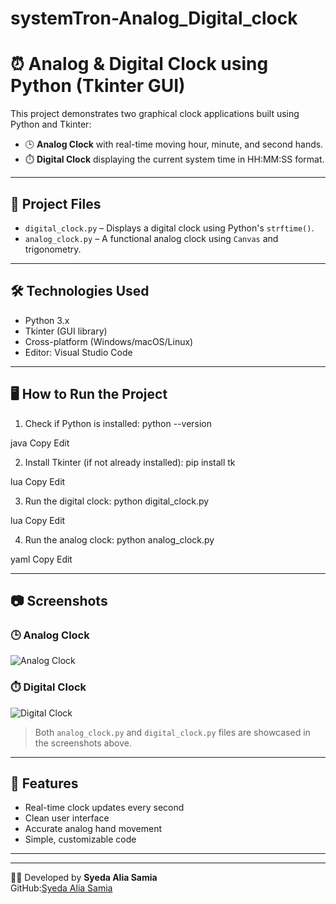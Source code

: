 # systemTron-Analog_Digital_clock
# ⏰ Analog & Digital Clock using Python (Tkinter GUI)

This project demonstrates two graphical clock applications built using Python and Tkinter:

- 🕒 **Analog Clock** with real-time moving hour, minute, and second hands.
- ⏱️ **Digital Clock** displaying the current system time in HH:MM:SS format.

---

## 📁 Project Files

- `digital_clock.py` – Displays a digital clock using Python's `strftime()`.
- `analog_clock.py` – A functional analog clock using `Canvas` and trigonometry.

---

## 🛠️ Technologies Used

- Python 3.x  
- Tkinter (GUI library)  
- Cross-platform (Windows/macOS/Linux)  
- Editor: Visual Studio Code

---

## 🖥️ How to Run the Project

1. Check if Python is installed:
python --version

java
Copy
Edit

2. Install Tkinter (if not already installed):
pip install tk

lua
Copy
Edit

3. Run the digital clock:
python digital_clock.py

lua
Copy
Edit

4. Run the analog clock:
python analog_clock.py

yaml
Copy
Edit

---

## 📷 Screenshots

### 🕒 Analog Clock
![Analog Clock](screenshots/analog.clock.png)

### ⏱️ Digital Clock
![Digital Clock](screenshots/digital.dash.clock.png)

> Both `analog_clock.py` and `digital_clock.py` files are showcased in the screenshots above.

---

## 📌 Features

- Real-time clock updates every second
- Clean user interface
- Accurate analog hand movement
- Simple, customizable code

---









---
👨‍💻 Developed by
**Syeda Alia Samia**  
GitHub:[Syeda Alia Samia](https://github.com/your-github-username)
